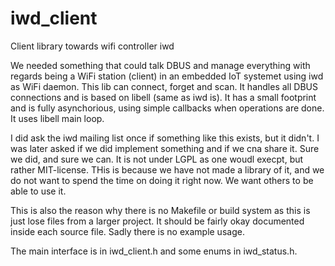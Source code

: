 # iwd_client
Client library towards wifi controller iwd

We needed something that could talk DBUS and manage everything with regards being a WiFi station (client) in an embedded IoT systemet using iwd as WiFi daemon. This lib can connect, forget and scan. It handles all DBUS connections and is based on libell (same as iwd is). It has a small footprint and is fully asynchorious, using simple callbacks when operations are done. It uses libell main loop.

I did ask the iwd mailing list once if something like this exists, but it didn't. I was later asked if we did implement something and if we cna share it. Sure we did, and sure we can. It is not under LGPL as one woudl execpt, but rather MIT-license. THis is because we have not made a library of it, and we do not want to spend the time on doing it right now. We want others to be able to use it.

This is also the reason why there is no Makefile or build system as this is just lose files from a larger project. It should be fairly okay documented inside each source file. Sadly there is no example usage.

The main interface is in iwd_client.h and some enums in iwd_status.h.
